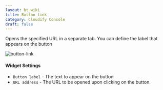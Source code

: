 ```yaml
---
layout: bt_wiki
title: Button link
category: Cloudify Console
draft: false
---
```

Opens the specified URL in a separate tab. You can define the label that appears on the button

![button-link]( /images/ui/widgets/button-link.png )

#### Widget Settings 
* `Button label` - The text to appear on the button
* `URL address` - The URL to be opened upon clicking on the button. 
